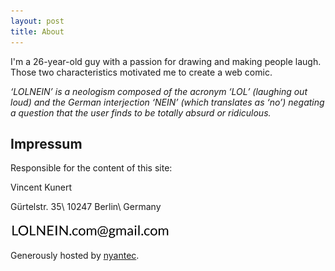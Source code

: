 ```yaml
---
layout: post
title: About
---
```


I'm a 26-year-old guy with a passion for drawing and making people laugh. Those two characteristics motivated me to create a web comic.

*‘LOLNEIN’ is a neologism composed of the acronym ‘LOL’ (laughing out loud) and the German interjection ‘NEIN’ (which translates as ‘no’) negating a question that the user finds to be totally absurd or ridiculous.*

## Impressum

Responsible for the content of this site:

Vincent Kunert

Gürtelstr. 35\\
10247 Berlin\\
Germany

![Email Address](/images/emailaddress.png)

Generously hosted by [nyantec](https://nyantec.com/).
